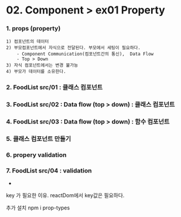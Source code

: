 # 02. Component > ex01 Property 

### 1. props (property)
    1) 컴포넌트의 데이터
    2) 부모컴포넌트에서 자식으로 전달된다. 부모에서 세팅이 필요하다.
        - Component Communication(컴포넌트간의 통신),  Data Flow
        - Top > Down
    3) 자식 컴포넌트에서는 변경 불가능
    4) 부모가 데이터를 소유한다. 

### 2. FoodList src/01  : 클래스 컴포넌트
### 3. FoodList src/02 :  Data flow (top > down) : 클래스 컴포넌트 
### 4. FoodList src/03 :  Data flow (top > down) : 함수 컴포넌트 
### 5. 클래스 컴포넌트 만들기
### 6. propery validation
### 7. FoodList src/04 : validation



*
key 가 필요한 이유.
reactDom에서 key값은 필요하다. 


추가 설치
npm i prop-types 